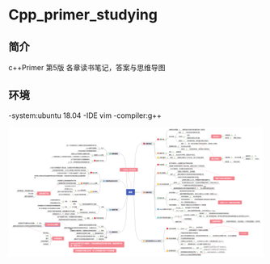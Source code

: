 # Cpp_primer_studying 

简介
----
c++Primer 第5版 各章读书笔记，答案与思维导图

环境
----
-system:ubuntu 18.04 -IDE vim -compiler:g++

![Image text](https://raw.githubusercontent.com/chengchuanxiang/Cpp_primer_studying/main/png/chapter6_函数.png)
